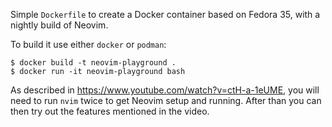 Simple `Dockerfile` to create a Docker container based on Fedora 35, with a nightly build of Neovim.

To build it use either `docker` or `podman`:

```
$ docker build -t neovim-playground .
$ docker run -it neovim-playground bash
```

As described in https://www.youtube.com/watch?v=ctH-a-1eUME, you will need to
run `nvim` twice to get Neovim setup and running. After than you can then try
out the features mentioned in the video.

